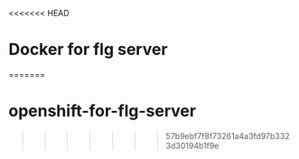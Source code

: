 <<<<<<< HEAD
# Docker for flg server
        
=======
# openshift-for-flg-server
>>>>>>> 57b9ebf7f8f73261a4a3fd97b3323d30194b1f9e
